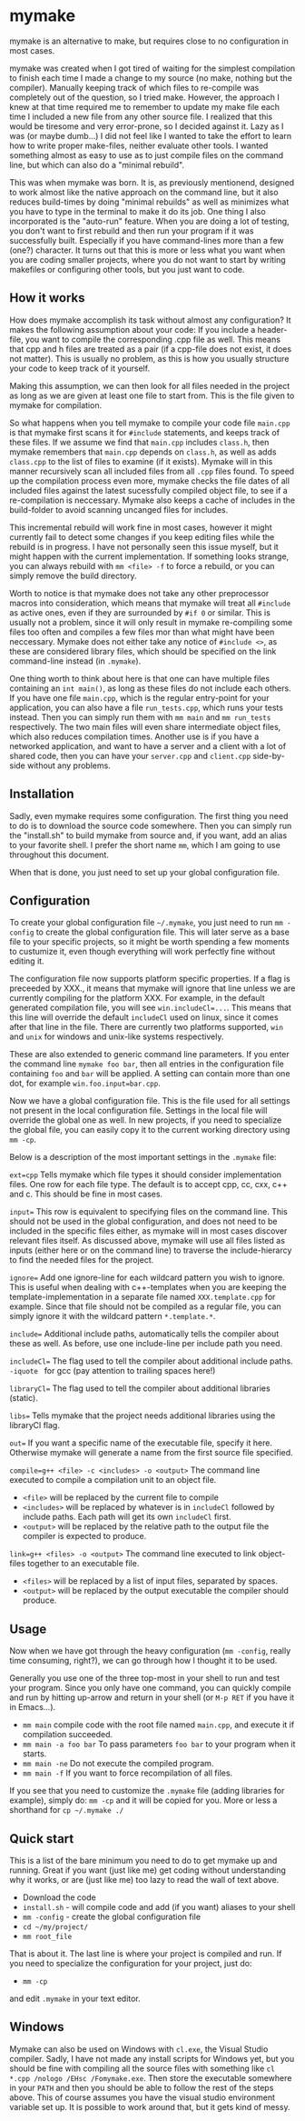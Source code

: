 mymake
======

mymake is an alternative to make, but requires close to no configuration in most cases.

mymake was created when I got tired of waiting for the simplest compilation to finish each time I made a change to my source (no make, nothing but the compiler). Manually keeping track of which files to re-compile was completely out of the question, so I tried make. However, the approach I knew at that time required me to remember to update my make file each time I included a new file from any other source file. I realized that this would be tiresome and very error-prone, so I decided against it. Lazy as I was (or maybe dumb...) I did not feel like I wanted to take the effort to learn how to write proper make-files, neither evaluate other tools. I wanted something almost as easy to use as to just compile files on the command line, but which can also do a "minimal rebuild".

This was when mymake was born. It is, as previously mentionend, designed to work almost like the native approach on the command line, but it also reduces build-times by doing "minimal rebuilds" as well as minimizes what you have to type in the terminal to make it do its job. One thing I also incorporated is the "auto-run" feature. When you are doing a lot of testing, you don't want to first rebuild and then run your program if it was successfully built. Especially if you have command-lines more than a few (one?) character. It turns out that this is more or less what you want when you are coding smaller projects, where you do not want to start by writing makefiles or configuring other tools, but you just want to code.

How it works
------------

How does mymake accomplish its task without almost any configuration?
It makes the following assumption about your code: If you include a header-file, you want to compile the corresponding .cpp file as well. This means that cpp and h files are treated as a pair (if a cpp-file does not exist, it does not matter). This is usually no problem, as this is how you usually structure your code to keep track of it yourself.

Making this assumption, we can then look for all files needed in the project as long as we are given at least one file to start from. This is the file given to mymake for compilation.

So what happens when you tell mymake to compile your code file `main.cpp` is that mymake first scans it for `#include` statements, and keeps track of these files. If we assume we find that `main.cpp` includes `class.h`, then mymake remembers that `main.cpp` depends on `class.h`, as well as adds `class.cpp` to the list of files to examine (if it exists). Mymake will in this manner recursively scan all included files from all `.cpp` files found. To speed up the compilation process even more, mymake checks the file dates of all included files against the latest sucessfully compiled object file, to see if a re-compilation is neccessary. Mymake also keeps a cache of includes in the build-folder to avoid scanning uncanged files for includes.

This incremental rebuild will work fine in most cases, however it might currently fail to detect some changes if you keep editing files while the rebuild is in progress. I have not personally seen this issue myself, but it might happen with the current implementation. If something looks strange, you can always rebuild with `mm <file> -f` to force a rebuild, or you can simply remove the build directory.

Worth to notice is that mymake does not take any other preprocessor macros into consideration, which means that mymake will treat all `#include` as active ones, even if they are surrounded by `#if 0` or similar. This is usually not a problem, since it will only result in mymake re-compiling some files too often and compiles a few files mor than what might have been neccessary. Mymake does not either take any notice of `#include <>`, as these are considered library files, which should be specified on the link command-line instead (in `.mymake`).

One thing worth to think about here is that one can have multiple files containing an `int main()`, as long as these files do not include each others. If you have one file `main.cpp`, which is the regular entry-point for your application, you can also have a file `run_tests.cpp`, which runs your tests instead. Then you can simply run them with `mm main` and `mm run_tests` respectively. The two main files will even share intermediate object files, which also reduces compilation times. Another use is if you have a networked application, and want to have a server and a client with a lot of shared code, then you can have your `server.cpp` and `client.cpp` side-by-side without any problems.

Installation
-------------

Sadly, even mymake requires some configuration. The first thing you need to do is to download the source code somewhere. Then you can simply run the "install.sh" to build mymake from source and, if you want, add an alias to your favorite shell. I prefer the short name `mm`, which I am going to use throughout this document.

When that is done, you just need to set up your global configuration file.


Configuration
--------------

To create your global configuration file `~/.mymake`, you just need to run `mm -config` to create the global configuration file. This will later serve as a base file to your specific projects, so it might be worth spending a few moments to custumize it, even though everything will work perfectly fine without editing it.

The configuration file now supports platform specific properties. If a flag is preceeded by XXX., it means that mymake will ignore that line unless we are currently compiling for the platform XXX. For example, in the default generated compilation file, you will see `win.includeCl=...`. This means that this line will override the default `includeCl` used on linux, since it comes after that line in the file. There are currently two platforms supported, `win` and `unix` for windows and unix-like systems respectively.

These are also extended to generic command line parameters. If you enter the command line `mymake foo bar`, then all entries in the configuration file containing `foo` and `bar` will be applied. A setting can contain more than one dot, for example `win.foo.input=bar.cpp`.

Now we have a global configuration file. This is the file used for all settings not present in the local configuration file. Settings in the local file will override the global one as well. In new projects, if you need to specialize the global file, you can easily copy it to the current working directory using `mm -cp`.

Below is a description of the most important settings in the `.mymake` file:

`ext=cpp`
Tells mymake which file types it should consider implementation files. One row for each file type. The default is to accept cpp, cc, cxx, c++ and c. This should be fine in most cases.

`input=`
This row is equivalent to specifying files on the command line. This should not be used in the global configuration, and does not need to be included in the specific files either, as mymake will in most cases discover relevant files itself. As discussed above, mymake will use all files listed as inputs (either here or on the command line) to traverse the include-hierarcy to find the needed files for the project.

`ignore=`
Add one ignore-line for each wildcard pattern you wish to ignore. This is useful when dealing with c++-templates when you are keeping the template-implementation in a separate file named `XXX.template.cpp` for example. Since that file should not be compiled as a regular file, you can simply ignore it with the wildcard pattern `*.template.*`.

`include=`
Additional include paths, automatically tells the compiler about these as well. As before, use one include-line per include path you need.

`includeCl=`
The flag used to tell the compiler about additional include paths. `-iquote ` for gcc (pay attention to trailing spaces here!)

`libraryCl=`
The flag used to tell the compiler about additional libraries (static).

`libs=`
Tells mymake that the project needs additional libraries using the libraryCl flag.

`out=`
If you want a specific name of the executable file, specify it here. Otherwise mymake will generate a name from the first source file specified.

`compile=g++ <file> -c <includes> -o <output>`
The command line executed to compile a compilation unit to an object file.
* `<file>` will be replaced by the current file to compile
* `<includes>` will be replaced by whatever is in `includeCl` followed by include paths. Each path will get its own `includeCl` first.
* `<output>` will be replaced by the relative path to the output file the compiler is expected to produce.

`link=g++ <files> -o <output>`
The command line executed to link object-files together to an executable file.
* `<files>` will be replaced by a list of input files, separated by spaces.
* `<output>` will be replaced by the output executable the compiler should produce.

Usage
-----

Now when we have got through the heavy configuration (`mm -config`, really time consuming, right?), we can go through how I thought it to be used.

Generally you use one of the three top-most in your shell to run and test your program. Since you only have one command, you can quickly compile and run by hitting up-arrow and return in your shell (or `M-p RET` if you have it in Emacs...).

* `mm main` compile code with the root file named `main.cpp`, and execute it if compilation succeeded.
* `mm main -a foo bar` To pass parameters `foo bar` to your program when it starts.
* `mm main -ne` Do not execute the compiled program.
* `mm main -f` If you want to force recompilation of all files.

If you see that you need to customize the `.mymake` file (adding libraries for example), simply do:
`mm -cp` and it will be copied for you. More or less a shorthand for `cp ~/.mymake ./`

Quick start
-----------

This is a list of the bare minimum you need to do to get mymake up and running. Great if you want (just like me) get coding without understanding why it works, or are (just like me) too lazy to read the wall of text above.

* Download the code
* `install.sh` - will compile code and add (if you want) aliases to your shell
* `mm -config` - create the global configuration file
* `cd ~/my/project/`
* `mm root_file`

That is about it. The last line is where your project is compiled and run. If you need to specialize the configuration for your project, just do:

* `mm -cp`

and edit `.mymake` in your text editor.

Windows
-------

Mymake can also be used on Windows with `cl.exe`, the Visual Studio compiler. Sadly, I have not made any install scripts for Windows yet, but you should be fine with compiling all the source files with something like `cl *.cpp /nologo /EHsc /Fomymake.exe`. Then store the executable somewhere in your `PATH` and then you should be able to follow the rest of the steps above. This of course assumes you have the visual studio environment variable set up. It is possible to work around that, but it gets kind of messy.
